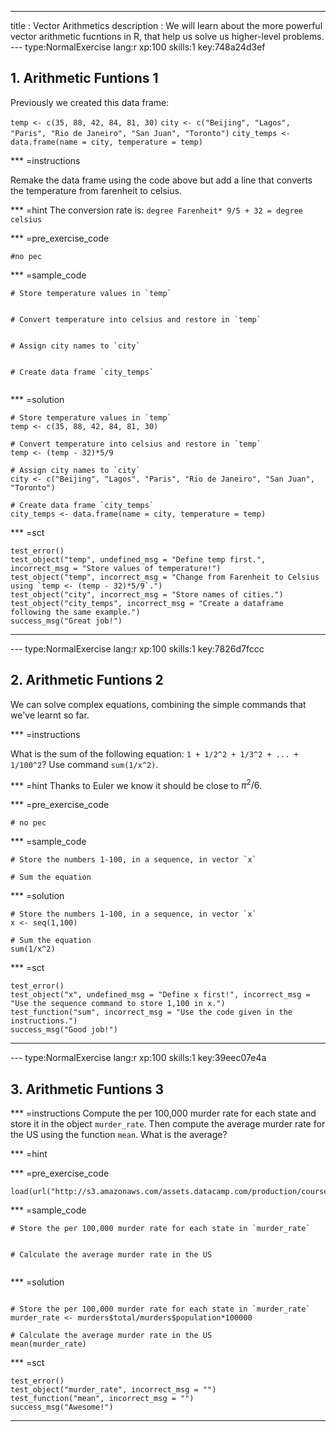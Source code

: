 ---
title       : Vector Arithmetics 
description : We will learn about the more powerful vector arithmetic fucntions in R, that help us solve us higher-level problems. 
--- type:NormalExercise lang:r xp:100 skills:1 key:748a24d3ef
## 1. Arithmetic Funtions 1

Previously we created this data frame:

`temp <- c(35, 88, 42, 84, 81, 30)`
`city <- c("Beijing", "Lagos", "Paris", "Rio de Janeiro", "San Juan", "Toronto")`
`city_temps <- data.frame(name = city, temperature = temp)`


*** =instructions

Remake the data frame using the code above but add a line that converts the temperature from farenheit to celsius. 

*** =hint
The conversion rate is: `degree Farenheit* 9/5 + 32 = degree celsius` 

*** =pre_exercise_code
```{r}
#no pec
```

*** =sample_code
```{r}
# Store temperature values in `temp`


# Convert temperature into celsius and restore in `temp`


# Assign city names to `city` 


# Create data frame `city_temps` 


```

*** =solution
```{r}
# Store temperature values in `temp`
temp <- c(35, 88, 42, 84, 81, 30)

# Convert temperature into celsius and restore in `temp`
temp <- (temp - 32)*5/9

# Assign city names to `city` 
city <- c("Beijing", "Lagos", "Paris", "Rio de Janeiro", "San Juan", "Toronto")

# Create data frame `city_temps` 
city_temps <- data.frame(name = city, temperature = temp)

```

*** =sct
```{r}
test_error()
test_object("temp", undefined_msg = "Define temp first.", incorrect_msg = "Store values of temperature!")
test_object("temp", incorrect_msg = "Change from Farenheit to Celsius using `temp <- (temp - 32)*5/9`.")
test_object("city", incorrect_msg = "Store names of cities.")
test_object("city_temps", incorrect_msg = "Create a dataframe following the same example.")
success_msg("Great job!")

```
----

--- type:NormalExercise lang:r xp:100 skills:1 key:7826d7fccc
## 2. Arithmetic Funtions 2

We can solve complex equations, combining the simple commands that we've learnt so far. 

*** =instructions

What is the sum of the following equation: `1 + 1/2^2 + 1/3^2 + ... + 1/100^2`? Use command `sum(1/x^2)`. 

*** =hint
Thanks to Euler we know it should be close to $\pi^2/6$.

*** =pre_exercise_code
```{r}
# no pec 
```

*** =sample_code
```{r}
# Store the numbers 1-100, in a sequence, in vector `x`

# Sum the equation 

```

*** =solution
```{r}
# Store the numbers 1-100, in a sequence, in vector `x`
x <- seq(1,100)

# Sum the equation 
sum(1/x^2) 
```

*** =sct
```{r}
test_error()
test_object("x", undefined_msg = "Define x first!", incorrect_msg = "Use the sequence command to store 1,100 in x.")
test_function("sum", incorrect_msg = "Use the code given in the instructions.")
success_msg("Good job!")
```
----

--- type:NormalExercise lang:r xp:100 skills:1 key:39eec07e4a
## 3. Arithmetic Funtions 3


*** =instructions
Compute the per 100,000 murder rate for each state and store it in the object `murder_rate`. 
Then compute the average murder rate for the US using the function `mean`. What is the average?

*** =hint

*** =pre_exercise_code
```{r}
load(url("http://s3.amazonaws.com/assets.datacamp.com/production/course_3073/datasets/murders.rda"))
```

*** =sample_code
```{r}
# Store the per 100,000 murder rate for each state in `murder_rate`


# Calculate the average murder rate in the US 


```

*** =solution
```{r}

# Store the per 100,000 murder rate for each state in `murder_rate`
murder_rate <- murders$total/murders$population*100000

# Calculate the average murder rate in the US
mean(murder_rate)
```

*** =sct
```{r}
test_error()
test_object("murder_rate", incorrect_msg = "")
test_function("mean", incorrect_msg = "")
success_msg("Awesome!")

```
----